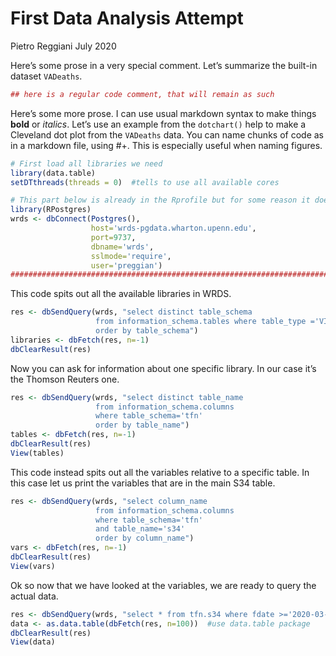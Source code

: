 First Data Analysis Attempt
================
Pietro Reggiani
July 2020

Here’s some prose in a very special comment. Let’s summarize the
built-in dataset `VADeaths`.

``` r
## here is a regular code comment, that will remain as such
```

Here’s some more prose. I can use usual markdown syntax to make things
**bold** or *italics*. Let’s use an example from the `dotchart()` help
to make a Cleveland dot plot from the `VADeaths` data. You can name
chunks of code as in a markdown file, using \#+. This is especially
useful when naming figures.

``` r
# First load all libraries we need
library(data.table)
setDTthreads(threads = 0)  #tells to use all available cores

# This part below is already in the Rprofile but for some reason it does not work with Markdown
library(RPostgres)
wrds <- dbConnect(Postgres(),
                  host='wrds-pgdata.wharton.upenn.edu',
                  port=9737,
                  dbname='wrds',
                  sslmode='require',
                  user='preggian')
################################################################################
```

This code spits out all the available libraries in WRDS.

``` r
res <- dbSendQuery(wrds, "select distinct table_schema
                   from information_schema.tables where table_type ='VIEW'
                   order by table_schema")
libraries <- dbFetch(res, n=-1)
dbClearResult(res)
```

Now you can ask for information about one specific library. In our case
it’s the Thomson Reuters one.

``` r
res <- dbSendQuery(wrds, "select distinct table_name
                   from information_schema.columns
                   where table_schema='tfn'
                   order by table_name")
tables <- dbFetch(res, n=-1)
dbClearResult(res)
View(tables)
```

This code instead spits out all the variables relative to a specific
table. In this case let us print the variables that are in the main S34
table.

``` r
res <- dbSendQuery(wrds, "select column_name
                   from information_schema.columns
                   where table_schema='tfn'
                   and table_name='s34'
                   order by column_name")
vars <- dbFetch(res, n=-1)
dbClearResult(res)
View(vars)
```

Ok so now that we have looked at the variables, we are ready to query
the actual data.

``` r
res <- dbSendQuery(wrds, "select * from tfn.s34 where fdate >='2020-03-31'")
data <- as.data.table(dbFetch(res, n=100))  #use data.table package
dbClearResult(res)
View(data)
```
